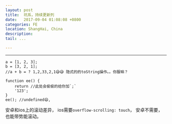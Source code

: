 ```yaml
---
layout: post
title:  坑系，持续更新列
date:   2017-09-04 01:08:08 +0800
categories: FE
location: ShangHai, China
description: 
tail: ...

---
```

---
    
```
a = [1, 2, 3];
b = [3, 2, 1];
//a + b = ? 1,2,33,2,1😅😅 隐式的的toString操作。。你服嘛？
```

```
function ee() {
	return //此处会偷偷的给你加`;`
	'123';
}
ee(); //undefined😄, 
```

安卓和ios上的滚动差异，
ios需要`overflow-scrolling: touch`，
安卓不需要，也能带势能滚动。

